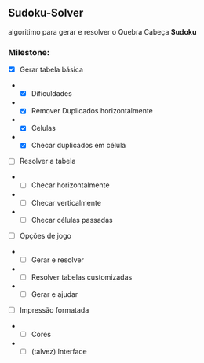 ## Sudoku-Solver
algoritimo para gerar e resolver o Quebra Cabeça **Sudoku**

### Milestone:
- [X] Gerar tabela básica
- - [X] Dificuldades
- - [X] Remover Duplicados horizontalmente
- - [X] Celulas
- - [X] Checar duplicados em célula
- [ ] Resolver a tabela
- - [ ] Checar horizontalmente
- - [ ] Checar verticalmente
- - [ ] Checar células passadas
- [ ] Opções de jogo
- - [ ] Gerar e resolver
- - [ ] Resolver tabelas customizadas
- - [ ] Gerar e ajudar
- [ ] Impressão formatada
- - [ ] Cores
- - [ ] (talvez) Interface
